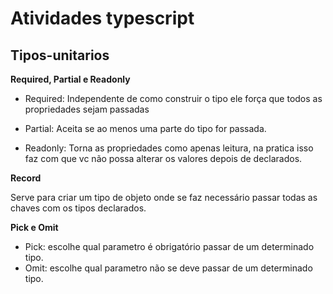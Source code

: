# Atividades typescript

## Tipos-unitarios

**Required, Partial e Readonly**

- Required: Independente de como construir o tipo ele força que todos as propriedades sejam passadas

- Partial: Aceita se ao menos uma parte do tipo for passada.

- Readonly: Torna as propriedades como apenas leitura, na pratica isso faz com que vc não possa alterar os valores depois de declarados.

**Record**

Serve para criar um tipo de objeto onde se faz necessário passar todas as chaves com os tipos declarados.

**Pick e Omit**

- Pick: escolhe qual parametro é obrigatório passar de um determinado tipo.
- Omit: escolhe qual parametro não se deve passar de um determinado tipo.
